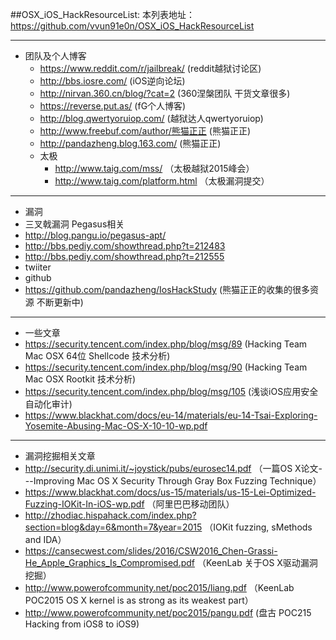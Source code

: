 ##OSX_iOS_HackResourceList:
本列表地址：https://github.com/vvun91e0n/OSX_iOS_HackResourceList  

---
* 团队及个人博客
  * https://www.reddit.com/r/jailbreak/            (reddit越狱讨论区)
  * http://bbs.iosre.com/                          (iOS逆向论坛)
  * http://nirvan.360.cn/blog/?cat=2               (360涅槃团队 干货文章很多)
  * https://reverse.put.as/                        (fG个人博客)
  * http://blog.qwertyoruiop.com/                  (越狱达人qwertyoruiop)
  * http://www.freebuf.com/author/熊猫正正         (熊猫正正)
  * http://pandazheng.blog.163.com/                (熊猫正正)
  * 太极
    * http://www.taig.com/mss/                    （太极越狱2015峰会）
    * http://www.taig.com/platform.html           （太极漏洞提交）

---
* 漏洞
 * 三叉戟漏洞 Pegasus相关
 * http://blog.pangu.io/pegasus-apt/
 * http://bbs.pediy.com/showthread.php?t=212483
 * http://bbs.pediy.com/showthread.php?t=212555
* twiiter
* github
 * https://github.com/pandazheng/IosHackStudy      (熊猫正正的收集的很多资源 不断更新中)

---
* 一些文章
 * https://security.tencent.com/index.php/blog/msg/89  (Hacking Team Mac OSX 64位 Shellcode 技术分析)
 * https://security.tencent.com/index.php/blog/msg/90  (Hacking Team Mac OSX Rootkit 技术分析)
 * https://security.tencent.com/index.php/blog/msg/105 (浅谈iOS应用安全自动化审计)
 * https://www.blackhat.com/docs/eu-14/materials/eu-14-Tsai-Exploring-Yosemite-Abusing-Mac-OS-X-10-10-wp.pdf

---
* 漏洞挖掘相关文章
 * http://security.di.unimi.it/~joystick/pubs/eurosec14.pdf （一篇OS X论文---Improving Mac OS X Security
Through Gray Box Fuzzing Technique）
 * https://www.blackhat.com/docs/us-15/materials/us-15-Lei-Optimized-Fuzzing-IOKit-In-iOS-wp.pdf  （阿里巴巴移动团队）
 * http://zhodiac.hispahack.com/index.php?section=blog&day=6&month=7&year=2015  （IOKit fuzzing, sMethods and IDA）
 * https://cansecwest.com/slides/2016/CSW2016_Chen-Grassi-He_Apple_Graphics_Is_Compromised.pdf  （KeenLab 关于OS X驱动漏洞挖掘）
 * http://www.powerofcommunity.net/poc2015/liang.pdf  （KeenLab POC2015 OS X kernel is as strong as its weakest part）
 * http://www.powerofcommunity.net/poc2015/pangu.pdf   (盘古 POC215 Hacking from iOS8 to iOS9)
